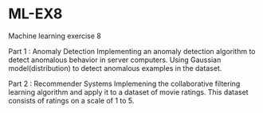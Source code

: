 # ML-EX8
Machine learning exercise 8

Part 1 : Anomaly Detection
Implementing an anomaly detection algorithm to detect anomalous behavior in server computers.
Using Gaussian model(distribution) to detect anomalous examples in the dataset.

Part 2 : Recommender Systems
Implemening the collaborative filtering learning algorithm and apply it to a dataset of movie ratings.
This dataset consists of ratings on a scale of 1 to 5.
